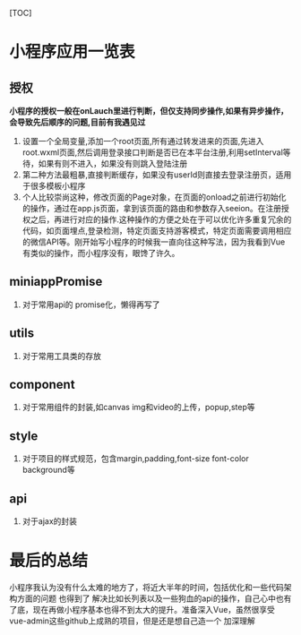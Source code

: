 [TOC]
# 小程序应用一览表

## 授权

**小程序的授权一般在onLauch里进行判断，但仅支持同步操作,如果有异步操作，会导致先后顺序的问题,目前有我遇见过**

1. 设置一个全局变量,添加一个root页面,所有通过转发进来的页面,先进入root.wxml页面,然后调用登录接口判断是否已在本平台注册,利用setInterval等待，如果有则不进入，如果没有则跳入登陆注册
2. 第二种方法最粗暴,直接判断缓存，如果没有userId则直接去登录注册页，适用于很多模板小程序
3. 个人比较崇尚这种，修改页面的Page对象，在页面的onload之前进行初始化的操作，通过在app.js页面，拿到该页面的路由和参数存入seeion。在注册授权之后，再进行对应的操作.这种操作的方便之处在于可以优化许多重复冗余的代码，如页面埋点,登录检测，特定页面支持游客模式，特定页面需要调用相应的微信API等。刚开始写小程序的时候我一直向往这种写法，因为我看到Vue有类似的操作，而小程序没有，眼馋了许久。

## miniappPromise

1. 对于常用api的 promise化，懒得再写了

##  utils 

1. 对于常用工具类的存放

## component 

1. 对于常用组件的封装,如canvas  img和video的上传，popup,step等


## style

1. 对于项目的样式规范，包含margin,padding,font-size font-color background等

## api

1. 对于ajax的封装



# 最后的总结

小程序我认为没有什么太难的地方了，将近大半年的时间，包括优化和一些代码架构方面的问题 也得到了 解决比如长列表以及一些狗血的api的操作，自己心中也有了底，现在再做小程序基本也得不到太大的提升。准备深入Vue，虽然很享受vue-admin这些github上成熟的项目，但是还是想自己造一个 加深理解
